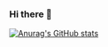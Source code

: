 ### Hi there 👋


[![Anurag's GitHub stats](https://github-readme-stats.vercel.app/api?username=Haris-Mem)](https://github.com/anuraghazra/github-readme-stats)
